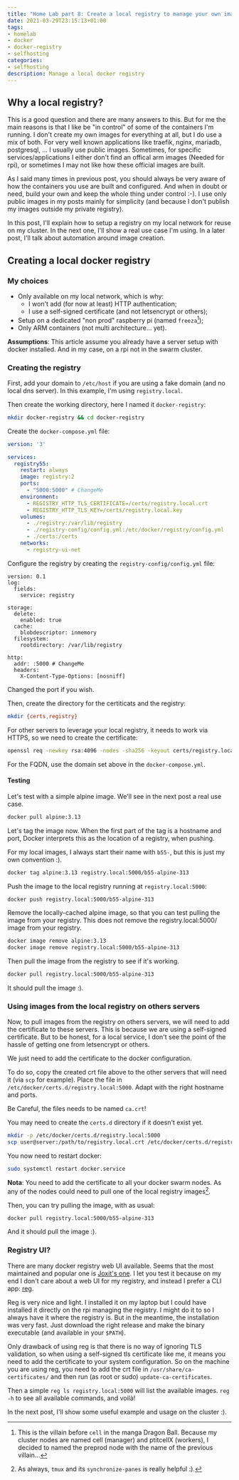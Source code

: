 ```yaml
---
title: "Home Lab part 8: Create a local registry to manage your own images"
date: 2021-03-29T23:15:13+01:00
tags:
- homelab
- docker
- docker-registry
- selfhosting
categories:
- selfhosting
description: Manage a local docker registry
---
```


## Why a local registry?

This is a good question and there are many answers to this. But for me the main reasons is that I like be "in control" of some of the containers I'm running. I don't create my own images for everything at all, but I do use a mix of both. For very well known applications like traefik, nginx, mariadb, postgresql, … I usually use public images. Sometimes, for specific services/applications I either don't find an offical arm images (Needed for rpi), or sometimes I may not like how these official images are built.

As I said many times in previous post, you should always be very aware of how the containers you use are built and configured. And when in doubt or need, build your own and keep the whole thing under control :-). I use only public images in my posts mainly for simplicity (and because I don't publish my images outside my private registry).

In this post, I'll explain how to setup a registry on my local network for reuse on my cluster. In the next one, I'll show a real use case I'm using. In a later post, I'll talk about automation around image creation.

## Creating a local docker registry

### My choices

- Only available on my local network, which is why:
  - I won't add (for now at least) HTTP authentication;
  - I use a self-signed certificate (and not letsencrypt or others);
- Setup on a dedicated "non prod" raspberry pi (named `freeza`[^1]);
- Only ARM containers (not multi architecture… yet).

**Assumptions**: This article assume you already have a server setup with docker installed. And in my case, on a rpi not in the swarm cluster.

### Creating the registry

First, add your domain to `/etc/host` if you are using a fake domain (and no local dns server). In this example, I'm using `registry.local`.

Then create the working directory, here I named it `docker-registry`:

```bash
mkdir docker-registry && cd docker-registry
```

Create the `docker-compose.yml` file:

``` docker-compose.yml
version: '3'

services:
  registry55:
    restart: always
    image: registry:2
    ports:
      - "5000:5000" # ChangeMe
    environment:
      - REGISTRY_HTTP_TLS_CERTIFICATE=/certs/registry.local.crt
      - REGISTRY_HTTP_TLS_KEY=/certs/registry.local.key
    volumes:
      - ./registry:/var/lib/registry
      - ./registry-config/config.yml:/etc/docker/registry/config.yml
      - ./certs:/certs
    networks:
      - registry-ui-net
```

Configure the registry by creating the `registry-config/config.yml` file:

```config
version: 0.1
log:
  fields:
    service: registry

storage:
  delete:
    enabled: true
  cache:
    blobdescriptor: inmemory
  filesystem:
    rootdirectory: /var/lib/registry

http:
  addr: :5000 # ChangeMe
  headers:
    X-Content-Type-Options: [nosniff]
```

Changed the port if you wish.

Then, create the directory for the certiticats and the registry:
```bash
mkdir {certs,registry}
```

For other servers to leverage your local registry, it needs to work via HTTPS, so we need to create the certificate:

```bash
openssl req -newkey rsa:4096 -nodes -sha256 -keyout certs/registry.local.key -x509 -days 365 -out certs/registry.local.crt
```

For the FQDN, use the domain set above in the `docker-compose.yml`.


#### Testing

Let's test with a simple alpine image. We'll see in the next post a real use case.

```bash
docker pull alpine:3.13
```

Let's tag the image now. When the first part of the tag is a hostname and port, Docker interprets this as the location of a registry, when pushing.

For my local images, I always start their name with `b55-`, but this is just my own convention :).

```bash
docker tag alpine:3.13 registry.local:5000/b55-alpine-313
```

Push the image to the local registry running at `registry.local:5000`:

```bash
docker push registry.local:5000/b55-alpine-313
```

Remove the locally-cached alpine image, so that you can test pulling the image from your registry. This does not remove the registry.local:5000/ image from your registry.

```bash
docker image remove alpine:3.13
docker image remove registry.local:5000/b55-alpine-313
```

Then pull the image from the registry to see if it's working.

```bash
docker pull registry.local:5000/b55-alpine-313
```

It should pull the image :).

### Using images from the local registry on others servers

Now, to pull images from the registry on others servers, we will need to add the certificate to these servers. This is because we are using a self-signed certificate. But to be honest, for a local service, I don't see the point of the hassle of getting one from letsencrypt or others.

We just need to add the certificate to the docker configuration.

To do so, copy the created crt file above to the other servers that will need it (via `scp` for example). Place the file in `/etc/docker/certs.d/registry.local:5000`. Adapt with the right hostname and ports.

Be Careful, the files needs to be named `ca.crt`!

You may need to create the `certs.d` directory if it doesn't exist yet.

```bash
mkdir -p /etc/docker/certs.d/registry.local:5000
scp user@server:/path/to/registry.local.crt /etc/docker/certs.d/registry.local:5000/ca.crt
```

You now need to restart docker:

```bash
sudo systemctl restart docker.service
```

**Nota**: You need to add the certificate to all your docker swarm nodes. As any of the nodes could need to pull one of the local registry images[^2].

Then, you can try pulling the image, with as usual:

```bash
docker pull registry.local:5000/b55-alpine-313
```

And it should pull the image :).

### Registry UI?

There are many docker registry web UI available. Seems that the most maintained and popular one is [Joxit's one](https://github.com/Joxit/docker-registry-ui). I let you test it because on my end I don't care about a web UI for my registry, and instead I prefer a CLI app: [reg](https://github.com/Joxit/docker-registry-ui).

Reg is very nice and light. I installed it on my laptop but I could have installed it directly on the rpi managing the registry. I might do it to so I always have it where the registry is. But in the meantime, the installation was very fast. Just download the right release and make the binary executable (and available in your `$PATH`).

Only drawback of using reg is that there is no way of ignoring TLS validation, so when using a self-signed tls certificate like me, it means you need to add the certificate to your system configuration. So on the machine you are using reg, you need to add the crt file in `/usr/share/ca-certificates/` and then run (as root or sudo) `update-ca-certificates`.

Then a simple `reg ls registry.local:5000` will list the available images. `reg -h` to see all available commands, and voilà!



In the next post, I'll show some useful example and usage on the cluster :).



[^1]: This is the villain before `cell` in the manga Dragon Ball. Because my cluster nodes are named cell (manager) and ptitcellX (workers), I decided to named the preprod node with the name of the previous villain…

[^2]: As always, `tmux` and its `synchronize-panes` is really helpful :).
